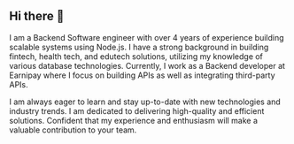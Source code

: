 ## Hi there 👋
I am a Backend Software engineer with over 4 years of experience building scalable systems using Node.js. I have a strong background in building fintech, health tech, and edutech solutions, utilizing my knowledge of various database technologies. Currently, I work as a Backend developer at Earnipay where I focus on building APIs as well as integrating third-party APIs.



I am always eager to learn and stay up-to-date with new technologies and industry trends. I am dedicated to delivering high-quality and efficient solutions. Confident that my experience and enthusiasm will make a valuable contribution to your team.
<!--
**anita-igboh/anita-igboh** is a ✨ _special_ ✨ repository because its `README.md` (this file) appears on your GitHub profile.

Here are some ideas to get you started:

- 🔭 I’m currently working on ...
- 🌱 I’m currently learning ...
- 👯 I’m looking to collaborate on ...
- 🤔 I’m looking for help with ...
- 💬 Ask me about ...
- 📫 How to reach me: ...
- 😄 Pronouns: ...
- ⚡ Fun fact: ...
-->
